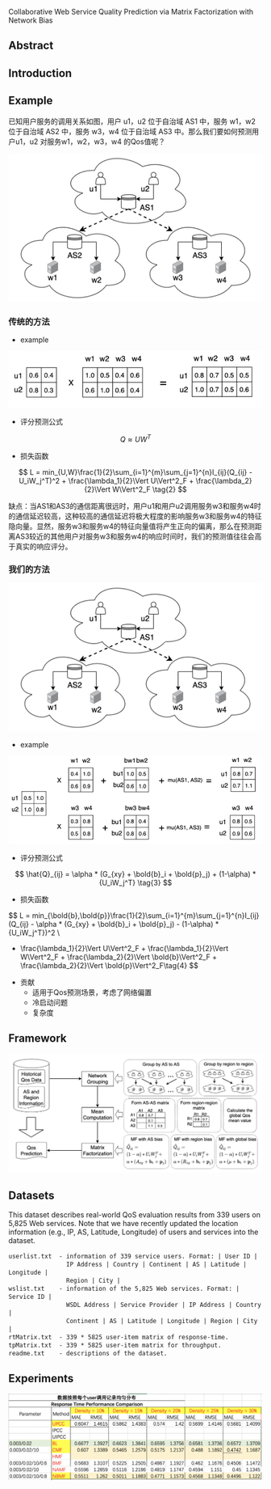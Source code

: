 Collaborative Web Service Quality Prediction via Matrix Factorization with Network Bias

## Abstract

## Introduction



## Example

已知用户服务的调用关系如图，用户 u1，u2 位于自治域 AS1 中，服务 w1，w2 位于自治域 AS2 中，服务 w3，w4 位于自治域 AS3 中。那么我们要如何预测用户u1，u2 对服务w1，w2，w3，w4 的Qos值呢？

![image-20220127115822734](image-20220127115822734.png)



### 传统的方法

* example

![image-20220127134845397](image-20220127134845397.png)

* 评分预测公式

$$
Q \approx UW^T \tag{1}
$$

* 损失函数

$$
L = min_{U,W}\frac{1}{2}\sum_{i=1}^{m}\sum_{j=1}^{n}I_{ij}(Q_{ij} - U_iW_j^T)^2 + \frac{\lambda_1}{2}\Vert U\Vert^2_F + \frac{\lambda_2}{2}\Vert W\Vert^2_F \tag{2}
$$



缺点：当AS1和AS3的通信距离很远时，用户u1和用户u2调用服务w3和服务w4时的通信延迟较高，这种较高的通信延迟将极大程度的影响服务w3和服务w4的特征隐向量。显然，服务w3和服务w4的特征向量值将产生正向的偏离，那么在预测距离AS3较近的其他用户对服务w3和服务w4的响应时间时，我们的预测值往往会高于真实的响应评分。



### 我们的方法

![image-20220127115822734](image-20220127115822734.png)

* example

![image-20220127135736356](image-20220127135736356.png)



* 评分预测公式

$$
\hat{Q}_{ij} = \alpha * (G_{xy} + \bold{b}_i + \bold{p}_j) + (1-\alpha) *{U_iW_j^T} \tag{3}
$$

* 损失函数

$$
L = min_{\bold{b},\bold{p}}\frac{1}{2}\sum_{i=1}^{m}\sum_{j=1}^{n}I_{ij}(Q_{ij} - \alpha * (G_{xy} + \bold{b}_i + \bold{p}_j) - (1-\alpha) *{U_iW_j^T})^2
\\
+ \frac{\lambda_1}{2}\Vert U\Vert^2_F + \frac{\lambda_1}{2}\Vert W\Vert^2_F + \frac{\lambda_2}{2}\Vert \bold{b}\Vert^2_F + \frac{\lambda_2}{2}\Vert \bold{p}\Vert^2_F\tag{4}
$$

* 贡献
  * 适用于Qos预测场景，考虑了网络偏置
  * 冷启动问题
  * 复杂度



## Framework

![image-20220128180407182](image-20220128180407182.png)

## Datasets

This dataset describes real-world QoS evaluation results from 339 users on 5,825 Web services. Note that we have recently updated the location 
information (e.g., IP, AS, Latitude, Longitude) of users and services into the dataset.

```
userlist.txt  - information of 339 service users. Format: | User ID |  
                IP Address | Country | Continent | AS | Latitude | Longitude |
                Region | City |
wslist.txt    - information of the 5,825 Web services. Format: | Service ID |  
                WSDL Address | Service Provider | IP Address | Country | 
                Continent | AS | Latitude | Longitude | Region | City |
rtMatrix.txt  - 339 * 5825 user-item matrix of response-time. 
tpMatrix.txt  - 339 * 5825 user-item matrix for throughput.
readme.txt    - descriptions of the dataset. 
```





## Experiments

![image-20220127152353486](image-20220127152353486.png)

